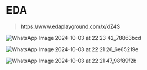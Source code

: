 # EDA
> https://www.edaplayground.com/x/dZ4S

![WhatsApp Image 2024-10-03 at 22 23 42_78863bcd](https://github.com/user-attachments/assets/05d32fc2-c7cc-43a4-9074-5f403e814965)

![WhatsApp Image 2024-10-03 at 22 21 26_6e65219e](https://github.com/user-attachments/assets/9ce30230-4fb1-46ed-b2e5-cb03ebb26b87)

![WhatsApp Image 2024-10-03 at 22 21 47_98f89f2b](https://github.com/user-attachments/assets/c546c186-8faa-4855-8360-b085b65faa45)

